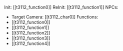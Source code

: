 Init: [[t3112_function0]]
ReInit: [[t3112_function1]]
NPCs:
- Target Camera: [[t3112_char0]]
Functions:
- [[t3112_function0]]
- [[t3112_function1]]
- [[t3112_function2]]
- [[t3112_function3]]
- [[t3112_function4]]
